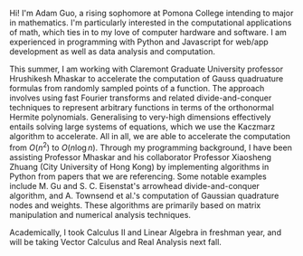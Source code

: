 Hi! I'm Adam Guo, a rising sophomore at Pomona College intending to major in mathematics. I'm particularly interested in the computational applications of math, which ties in to my love of computer hardware and software. I am experienced in programming with Python and Javascript for web/app development as well as data analysis and computation.

This summer, I am working with Claremont Graduate University professor Hrushikesh Mhaskar to accelerate the computation of Gauss quadruature formulas from randomly sampled points of a function. The approach involves using fast Fourier transforms and related divide-and-conquer techniques to represent arbitrary functions in terms of the orthonormal Hermite polynomials. Generalising to very-high dimensions effectively entails solving large systems of equations, which we use the Kaczmarz algorithm to accelerate. All in all, we are able to accelerate the computation from $O(n^2)$ to $O(n \log n)$. Through my programming background, I have been assisting Professor Mhaskar and his collaborator Professor Xiaosheng Zhuang (City University of Hong Kong) by implementing algorithms in Python from papers that we are referencing. Some notable examples include M. Gu and S. C. Eisenstat's arrowhead divide-and-conquer algorithm, and A. Townsend et al.'s computation of Gaussian quadrature nodes and weights. These algorithms are primarily based on matrix manipulation and numerical analysis techniques.

Academically, I took Calculus II and Linear Algebra in freshman year, and will be taking Vector Calculus and Real Analysis next fall.